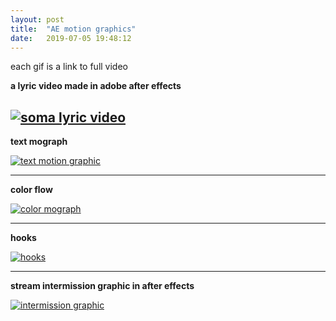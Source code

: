 ```yaml
---
layout: post
title:  "AE motion graphics"
date:   2019-07-05 19:48:12
---
```

each gif is a link to full video

**a lyric video made in adobe after effects**

[![soma lyric video](https://media.giphy.com/media/ZEwO89OzMzGCwCgygy/giphy.gif)](https://www.youtube.com/watch?v=_UGfUzKrPuY)
-----------------------------------------------------------

**text mograph**

[![text motion graphic](https://media.giphy.com/media/MDgaBA4y9l96oJ8gEK/giphy.gif)](https://www.youtube.com/watch?v=2aL8CkJbELo)

-----------------------------------------------------------

**color flow**

[![color mograph](https://giphy.com/embed/ky91pekO1D6n775dk0/giphy.gif)](https://www.youtube.com/watch?v=cYTb2Ktv4xY)

-----------------------------------------------------------

**hooks**

[![hooks](https://giphy.com/embed/RfSGSNS1Guyo2AYnqj/giphy.gif)](https://www.youtube.com/watch?v=Lb1eHd3ERcc)

-----------------------------------------------------------

**stream intermission graphic in after effects**

[![intermission graphic](https://media.giphy.com/media/LoTbQRm7c8PajWiFGC/giphy.gif)](https://www.youtube.com/watch?v=peOBiAp4-zQ)
